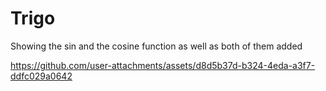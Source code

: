 # Trigo
Showing the sin and the cosine function as well as both of them added 


https://github.com/user-attachments/assets/d8d5b37d-b324-4eda-a3f7-ddfc029a0642

